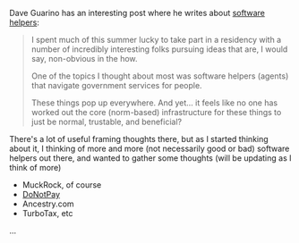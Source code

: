 Dave Guarino has an interesting post where he writes about [software helpers](https://daveguarino.substack.com/p/friday-miscellany-software-helpers):

> I spent much of this summer lucky to take part in a residency with a number of incredibly interesting folks pursuing ideas that are, I would say, non-obvious in the how.
>
> One of the topics I thought about most was software helpers (agents) that navigate government services for people.
>
> These things pop up everywhere. And yet… it feels like no one has worked out the core (norm-based) infrastructure for these things to just be normal, trustable, and beneficial?

There's a lot of useful framing thoughts there, but as I started thinking about it, I thinking of more and more (not necessarily good or bad) software helpers out there, and wanted to gather some thoughts (will be updating as I think of more)

* MuckRock, of course
* [DoNotPay](https://donotpay.com)
* Ancestry.com
* TurboTax, etc
  
...
